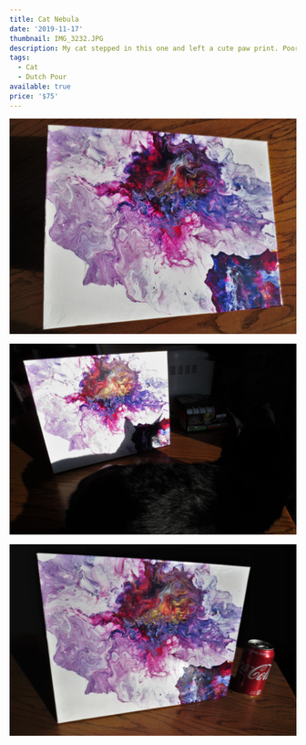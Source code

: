 ```yaml
---
title: Cat Nebula
date: '2019-11-17'
thumbnail: IMG_3232.JPG
description: My cat stepped in this one and left a cute paw print. Poor cat!
tags:
  - Cat
  - Dutch Pour
available: true
price: '$75'
---
```


![](IMG_3220.JPG)

![](IMG_3260.JPG)

![](IMG_3238.JPG)

